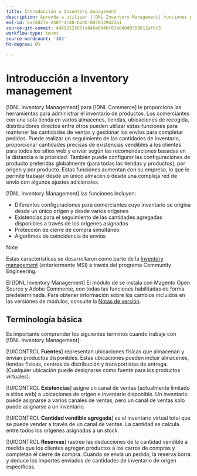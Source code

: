 ```yaml
---
title: Introducción a Inventory management
description: Aprenda a utilizar [!DNL Inventory Management] funciones para administrar existencias en varias ubicaciones de modo que sus [!DNL Commerce] La tienda refleja con precisión el inventario físico.
exl-id: 6a7dd27e-248f-4c40-b2db-0d70529422a1
source-git-commit: 4d89212585fa846eb94bf83a640d0358812afbc5
workflow-type: tm+mt
source-wordcount: '363'
ht-degree: 0%

---
```


# Introducción a Inventory management

[!DNL Inventory Management] para [!DNL Commerce] le proporciona las herramientas para administrar el inventario de productos. Los comerciantes con una sola tienda en varios almacenes, tiendas, ubicaciones de recogida, distribuidores directos entre otros pueden utilizar estas funciones para mantener las cantidades de ventas y gestionar los envíos para completar pedidos. Puede realizar un seguimiento de las cantidades de inventario, proporcionar cantidades precisas de existencias vendibles a los clientes para todos los sitios web y enviar según las recomendaciones basadas en la distancia o la prioridad. También puede configurar las configuraciones de producto preferidas globalmente (para todas las tiendas y productos), por origen y por producto. Estas funciones aumentan con su empresa, lo que le permite trabajar desde un único almacén o desde una compleja red de envío con algunos ajustes adicionales.

[!DNL Inventory Management] las funciones incluyen:

- Diferentes configuraciones para comerciantes cuyo inventario se origina desde un único origen y desde varios orígenes
- Existencias para el seguimiento de las cantidades agregadas disponibles a través de los orígenes asignados
- Protección de cierre de compra simultáneo
- Algoritmos de coincidencia de envíos

>[!NOTE]
>
>Estas características se desarrollaron como parte de la [Inventory management](https://github.com/magento/inventory) (anteriormente MSI) a través del programa Community Engineering.<br/>
>
>El [!DNL Inventory Management] El módulo de se instala con Magento Open Source y Adobe Commerce, con todas las funciones habilitadas de forma predeterminada. Para obtener información sobre los cambios incluidos en las versiones de módulos, consulte la [Notas de versión](release-notes.md).

## Terminología básica

Es importante comprender los siguientes términos cuando trabaje con [!DNL Inventory Management]:

[!UICONTROL **Fuentes**] representan ubicaciones físicas que almacenan y envían productos disponibles. Estas ubicaciones pueden incluir almacenes, tiendas físicas, centros de distribución y transportistas de entrega. (Cualquier ubicación puede designarse como fuente para los productos virtuales).

[!UICONTROL **Existencias**] asigne un canal de ventas (actualmente limitado a sitios web) a ubicaciones de origen e inventario disponible. Un inventario puede asignarse a varios canales de ventas, pero un canal de ventas solo puede asignarse a un inventario.

[!UICONTROL **Cantidad vendible agregada**] es el inventario virtual total que se puede vender a través de un canal de ventas. La cantidad se calcula entre todos los orígenes asignados a un stock.

[!UICONTROL **Reservas**] rastree las deducciones de la cantidad vendible a medida que los clientes agregan productos a los carros de compras y completan el cierre de compra. Cuando se envía un pedido, la reserva borra y deduce los importes enviados de cantidades de inventario de origen específicas.
